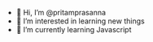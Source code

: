 - 👋 Hi, I’m @pritamprasanna
- 👀 I’m interested in learning new things
- 🌱 I’m currently learning Javascript


<!---
pritamprasanna/pritamprasanna is a ✨ special ✨ repository because its `README.md` (this file) appears on your GitHub profile.
You can click the Preview link to take a look at your changes.
--->
